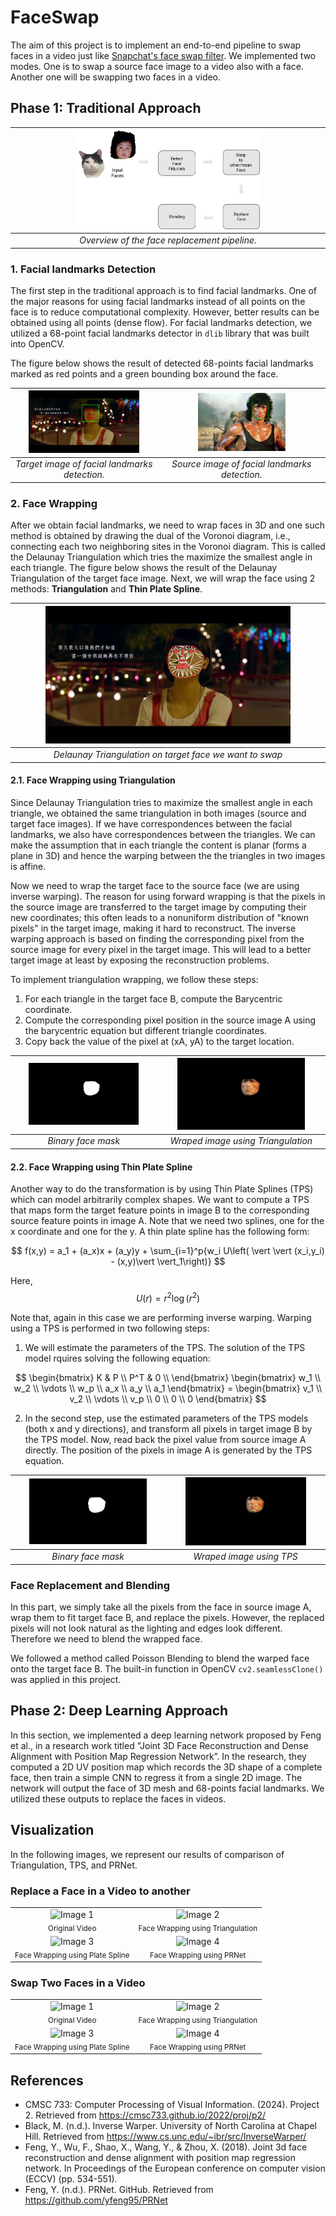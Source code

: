 # FaceSwap
The aim of this project is to implement an end-to-end pipeline to swap faces in a video just like [Snapchat's face swap filter](https://www.google.com). We implemented two modes. One is to swap a source face image to a video also with a face. Another one will be swapping two faces in a video.

## Phase 1: Traditional Approach
| <img src="./Figures/Overview.png" alt="Adjusted Image" style="width:60%;">| 
|:--:| 
| *Overview of the face replacement pipeline.* |

### 1. Facial landmarks Detection

The first step in the traditional approach is to find facial landmarks. One of the major reasons for using facial landmarks instead of all points on the face is to reduce computational complexity. However, better results can be obtained using all points (dense flow). For facial landmarks detection, we utilized a 68-point facial landmarks detector in `dlib` library that was built into OpenCV.

The figure below shows the result of detected 68-points facial landmarks marked as red points and a green bounding box around the face.

| <img src="./Figures/FacialLandmarks.jpg" alt="Adjusted Image" style="width:80%;">| <img src="./Figures/FacialLandmarks_src.jpg" alt="Adjusted Image" style="width:55%;">
|:--:|:--:| 
| *Target image of facial landmarks detection.* | *Source image of facial landmarks detection.* |

### 2. Face Wrapping
After we obtain facial landmarks, we need to wrap faces in 3D and one such method is obtained by drawing the dual of the Voronoi diagram, i.e., connecting each two neighboring sites in the Voronoi diagram. This is called the Delaunay Triangulation which tries the maximize the smallest angle in each triangle. The figure below shows the result of the Delaunay Triangulation of the target face image. Next, we will wrap the face using 2 methods: **Triangulation** and **Thin Plate Spline**.

| <img src="./Figures/delaunay_tri.jpg" alt="Adjusted Image" style="width:80%;">| 
|:--:| 
| *Delaunay Triangulation on target face we want to swap* | 

#### 2.1. Face Wrapping using Triangulation
Since Delaunay Triangulation tries to maximize the smallest angle in each triangle, we obtained the same triangulation in both images (source and target face images). If we have correspondences between the facial landmarks, we also have correspondences between the triangles. We can make the assumption that in each triangle the content is planar (forms a plane in 3D) and hence the warping between the the triangles in two images is affine.

Now we need to wrap the target face to the source face (we are using inverse warping). The reason for using forward wrapping is that the pixels in the source image are transferred to the target image by computing their new coordinates; this often leads to a nonuniform distribution of "known pixels" in the target image, making it hard to reconstruct. The inverse warping approach is based on finding the corresponding pixel from the source image for every pixel in the target image. This will lead to a better target image at least by exposing the reconstruction problems.

To implement triangulation wrapping, we follow these steps:

1. For each triangle in the target face B, compute the Barycentric coordinate.
2. Compute the corresponding pixel position in the source image A using the barycentric equation but different triangle coordinates.
3. Copy back the value of the pixel at (xA, yA) to the target location.

| <img src="./Figures/Wraped_tri_mask.jpg" alt="Adjusted Image" style="width:80%;">| <img src="./Figures/Wraped_tri.jpg" alt="Adjusted Image" style="width:80%;">
|:--:|:--:| 
| *Binary face mask* | *Wraped image using Triangulation* |

#### 2.2. Face Wrapping using Thin Plate Spline
Another way to do the transformation is by using Thin Plate Splines (TPS) which can model arbitrarily complex shapes. We want to compute a TPS that maps form the target feature points in image B to the corresponding source feature points in image A. Note that we need two splines, one for the x coordinate and one for the y. A thin plate spline has the following form:

$$
f(x,y) = a_1 + (a_x)x + (a_y)y + \sum_{i=1}^p{w_i U\left( \vert \vert (x_i,y_i) - (x,y)\vert \vert_1\right)}
$$

Here, $$ U(r) = r^2\log (r^2 )$$

Note that, again in this case we are performing inverse warping. Warping using a TPS is performed in two following steps:

1. We will estimate the parameters of the TPS. The solution of the TPS model rquires solving the following equation:

$$
 \begin{bmatrix} K & P \\ P^T & 0 \\ \end{bmatrix} 
  \begin{bmatrix} w_1 \\ w_2 \\ \vdots \\ w_p \\ a_x \\ a_y \\ a_1  \end{bmatrix}  =
  \begin{bmatrix} v_1 \\ v_2 \\ \vdots \\ v_p \\ 0 \\ 0 \\ 0 \end{bmatrix}  
$$

2. In the second step, use the estimated parameters of the TPS models (both x and y directions), and transform all pixels in target image B by the TPS model. Now, read back the pixel value from source image A directly. The position of the pixels in image A is generated by the TPS equation.

| <img src="./Figures/Wraped_tps_mask.jpg" alt="Adjusted Image" style="width:80%;">| <img src="./Figures/Wraped_tps.jpg" alt="Adjusted Image" style="width:80%;">
|:--:|:--:| 
| *Binary face mask* | *Wraped image using TPS* |

### Face Replacement and Blending
In this part, we simply take all the pixels from the face in source image A, wrap them to fit target face B, and replace the pixels. However, the replaced pixels will not look natural as the lighting and edges look different. Therefore we need to blend the wrapped face.

We followed a method called Poisson Blending to blend the warped face onto the target face B. The built-in function in OpenCV `cv2.seamlessClone()` was applied in this project.

## Phase 2: Deep Learning Approach
In this section, we implemented a deep learning network proposed by Feng et al., in a research work titled ”Joint 3D Face Reconstruction and Dense Alignment with Position Map Regression Network”. In the research, they computed a 2D UV position map which records the 3D shape of a complete face, then train a simple CNN to regress it from a single 2D image. The network will output the face of 3D mesh and 68-points facial landmarks. We utilized these outputs to replace the faces in videos.

## Visualization
In the following images, we represent our results of comparison of Triangulation, TPS, and PRNet.
### Replace a Face in a Video to another
<table>
  <tr>
    <td align="center">
      <img src="./Figures/Test1.gif" alt="Image 1" style="width:80%;;"><br>
      <sub>Original Video</sub>
    </td>
    <td align="center">
      <img src="./Figures/Test1-mode1-tri.gif" alt="Image 2" style="width:80%;;"><br>
      <sub>Face Wrapping using Triangulation</sub>
    </td>
  </tr>
  <tr>
    <td align="center">
      <img src="./Figures/Test1-mode1-tps.gif" alt="Image 3" style="width:80%;"><br>
      <sub>Face Wrapping using Plate Spline </sub>
    </td>
    <td align="center">
      <img src="./Figures/Test1-mode1-prnet.gif" alt="Image 4" style="width:80%;"><br>
      <sub>Face Wrapping using PRNet</sub>
    </td>
  </tr>
</table>

### Swap Two Faces in a Video

<table>
  <tr>
    <td align="center">
      <img src="./Figures/Test2.gif" alt="Image 1" style="width:80%;;"><br>
      <sub>Original Video</sub>
    </td>
    <td align="center">
      <img src="./Figures/Test2-mode2-tri.gif" alt="Image 2" style="width:80%;;"><br>
      <sub>Face Wrapping using Triangulation</sub>
    </td>
  </tr>
  <tr>
    <td align="center">
      <img src="./Figures/Test2-mode2-tps.gif" alt="Image 3" style="width:80%;"><br>
      <sub>Face Wrapping using Plate Spline </sub>
    </td>
    <td align="center">
      <img src="./Figures/Test2-mode2-prnet.gif" alt="Image 4" style="width:80%;"><br>
      <sub>Face Wrapping using PRNet</sub>
    </td>
  </tr>
</table>

## References
- CMSC 733: Computer Processing of Visual Information. (2024). Project 2. Retrieved from https://cmsc733.github.io/2022/proj/p2/
- Black, M. (n.d.). Inverse Warper. University of North Carolina at Chapel Hill. Retrieved from https://www.cs.unc.edu/~ibr/src/InverseWarper/
- Feng, Y., Wu, F., Shao, X., Wang, Y., & Zhou, X. (2018). Joint 3d face reconstruction and dense alignment with position map regression network. In Proceedings of the European conference on computer vision (ECCV) (pp. 534-551).
- Feng, Y. (n.d.). PRNet. GitHub. Retrieved from https://github.com/yfeng95/PRNet
